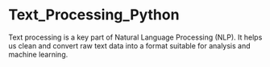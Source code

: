 # Text_Processing_Python
Text processing is a key part of Natural Language Processing (NLP). It helps us clean and convert raw text data into a format suitable for analysis and machine learning. 
